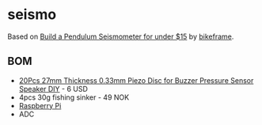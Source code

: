 seismo
======

Based on [Build a Pendulum Seismometer for under $15](http://www.instructables.com/id/Build-a-Pendulum-Seismometer-for-under-15/) by [bikeframe](http://www.instructables.com/member/bikeframe/).

BOM
---

* [20Pcs 27mm Thickness 0.33mm Piezo Disc for Buzzer Pressure Sensor Speaker DIY](http://www.ebay.com/itm/151106903429) - 6 USD
* 4pcs 30g fishing sinker - 49 NOK
* [Raspberry Pi](http://www.raspberrypi.org/)
* ADC
